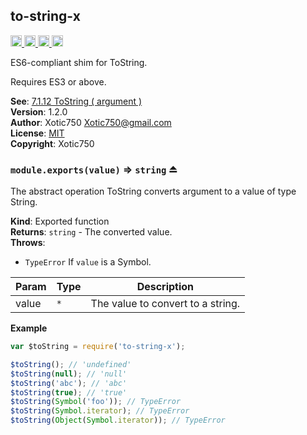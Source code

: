 <a name="module_to-string-x"></a>

## to-string-x
<a href="https://travis-ci.org/Xotic750/to-string-x"
title="Travis status">
<img src="https://travis-ci.org/Xotic750/to-string-x.svg?branch=master"
alt="Travis status" height="18">
</a>
<a href="https://david-dm.org/Xotic750/to-string-x"
title="Dependency status">
<img src="https://david-dm.org/Xotic750/to-string-x.svg"
alt="Dependency status" height="18"/>
</a>
<a href="https://david-dm.org/Xotic750/to-string-x#info=devDependencies"
title="devDependency status">
<img src="https://david-dm.org/Xotic750/to-string-x/dev-status.svg"
alt="devDependency status" height="18"/>
</a>
<a href="https://badge.fury.io/js/to-string-x" title="npm version">
<img src="https://badge.fury.io/js/to-string-x.svg"
alt="npm version" height="18">
</a>

ES6-compliant shim for ToString.

Requires ES3 or above.

**See**: [7.1.12 ToString ( argument )](http://www.ecma-international.org/ecma-262/6.0/#sec-tostring)  
**Version**: 1.2.0  
**Author**: Xotic750 <Xotic750@gmail.com>  
**License**: [MIT](&lt;https://opensource.org/licenses/MIT&gt;)  
**Copyright**: Xotic750  
<a name="exp_module_to-string-x--module.exports"></a>

### `module.exports(value)` ⇒ <code>string</code> ⏏
The abstract operation ToString converts argument to a value of type
String.

**Kind**: Exported function  
**Returns**: <code>string</code> - The converted value.  
**Throws**:

- <code>TypeError</code> If `value` is a Symbol.


| Param | Type | Description |
| --- | --- | --- |
| value | <code>\*</code> | The value to convert to a string. |

**Example**  
```js
var $toString = require('to-string-x');

$toString(); // 'undefined'
$toString(null); // 'null'
$toString('abc'); // 'abc'
$toString(true); // 'true'
$toString(Symbol('foo')); // TypeError
$toString(Symbol.iterator); // TypeError
$toString(Object(Symbol.iterator)); // TypeError
```
